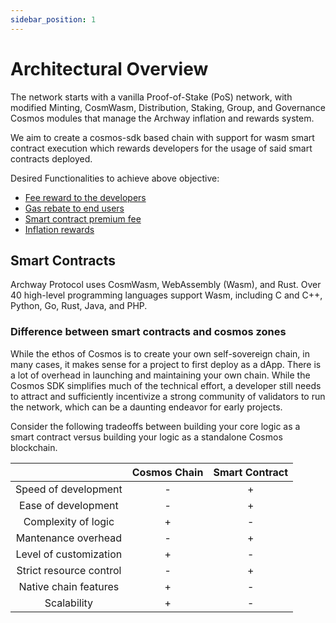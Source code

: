 ```yaml
---
sidebar_position: 1
---
```


# Architectural Overview
The network starts with a vanilla Proof-of-Stake (PoS) network, with modified Minting, CosmWasm, Distribution, Staking, Group, and Governance Cosmos modules that manage the Archway inflation and rewards system. 

We aim to create a cosmos-sdk based chain with support for wasm smart contract execution which rewards developers for the usage of said smart contracts deployed.

Desired Functionalities to achieve above objective:
- [Fee reward to the developers](../economics/overview.md)
- [Gas rebate to end users](../economics/gas-rebates.md)
- [Smart contract premium fee](../economics/smart-contracts-fees.md)
- [Inflation rewards](../economics/inflation.md)

## Smart Contracts
Archway Protocol uses CosmWasm, WebAssembly (Wasm), and Rust. Over 40 high-level programming languages support Wasm, including C and C++, Python, Go, Rust, Java, and PHP.

### Difference between smart contracts and cosmos zones
While the ethos of Cosmos is to create your own self-sovereign chain, in many cases, it makes sense for a project to first deploy as a dApp. There is a lot of overhead in launching and maintaining your own chain. While the Cosmos SDK simplifies much of the technical effort, a developer still needs to attract and sufficiently incentivize a strong community of validators to run the network, which can be a daunting endeavor for early projects.

Consider the following tradeoffs between building your core logic as a smart contract versus building your logic as a standalone Cosmos blockchain.

|                          | Cosmos Chain | Smart Contract|
|      :----:              |    :----:    |    :----:     |
|Speed of development      | -            | +             | 
|Ease of development       | -            | +             | 
|Complexity of logic       | +            | -             | 
|Mantenance overhead       | -            | +             | 
|Level of customization    | +            | -             | 
|Strict resource control   | -            | +             | 
|Native chain features     | +            | -             | 
|Scalability               | +            | -             | 



